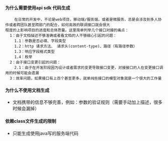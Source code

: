 #### 为什么需要使用api sdk 代码生成

```
    在日常的开发中，不论是web项目，移动端/服务端，或者是微服务，总是会涉及到多人协作或者跨团队甚至跨部门的配合，如何高效的联调接口就会很大
程度的上影响项目的进度和总体质量。这里简单列举几个接口对接的痛点：
  1：由于文档描述不够准确或者看文档的人不够细心引起的问题：
    1.1：参数是否必填、字段类型
    1.2：http 请求方法、 请求头(content-type)、路径（有路径参数）
    1.3：响应字段格式类型
    1.4：枚举
  2：由于接口变更引起的问题：
    2.1：由于在开发阶段因为设计或者需求的变更导致接口变更，对接接口的人在变更接口调用的时候可能会遗漏
  3：效率问题，如果接口有上百个甚至更多，就单纯些接口的模型对象就是一个很大的工作量    
```

#### 为什么不使用文档生成

- 文档携带的信息不够完善，例如：参数的验证规则（需要手动加上描述，很多时候会漏掉）

#### 依赖class文件生成的限制

- 只能生成使用java写的服务端代码

